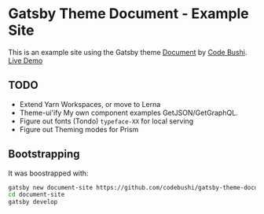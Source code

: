 # Gatsby Theme Document - Example Site

This is an example site using the Gatsby theme [Document](https://github.com/codebushi/gatsby-theme-document)
 by [Code Bushi](https://codebushi.com/gatsby-starters-and-themes/).
 [Live Demo](https://gatsby-theme-document.netlify.com/)

## TODO

- Extend Yarn Workspaces, or move to Lerna
- Theme-ui'ify My own component examples GetJSON/GetGraphQL.
- Figure out fonts (Tondo) `typeface-XX` for local serving
- Figure out Theming modes for Prism

## Bootstrapping

It was boostrapped with:

```bash
gatsby new document-site https://github.com/codebushi/gatsby-theme-document-example.git
cd document-site
gatsby develop
```
